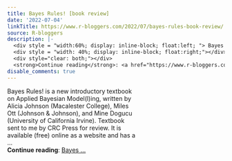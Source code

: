 ```yaml
---
title: Bayes Rules! [book review]
date: '2022-07-04'
linkTitle: https://www.r-bloggers.com/2022/07/bayes-rules-book-review/
source: R-bloggers
description: |-
  <div style = "width:60%; display: inline-block; float:left; "> Bayes Rules! is a new introductory textbook on Applied Bayesian Model(l)ing, written by Alicia Johnson (Macalester College), Miles Ott (Johnson &#038; Johnson), and Mine Dogucu (University of California Irvine). Textbook sent to me by CRC Press for review. It is available (free) online as a website and has a ...</div>
  <div style = "width: 40%; display: inline-block; float:right;"></div>
  <div style="clear: both;"></div>
  <strong>Continue reading</strong>: <a href="https://www.r-bloggers.com/2022/07/bayes-rules-book-review/">Bayes ...
disable_comments: true
---
```

<div style = "width:60%; display: inline-block; float:left; "> Bayes Rules! is a new introductory textbook on Applied Bayesian Model(l)ing, written by Alicia Johnson (Macalester College), Miles Ott (Johnson &#038; Johnson), and Mine Dogucu (University of California Irvine). Textbook sent to me by CRC Press for review. It is available (free) online as a website and has a ...</div>
<div style = "width: 40%; display: inline-block; float:right;"></div>
<div style="clear: both;"></div>
<strong>Continue reading</strong>: <a href="https://www.r-bloggers.com/2022/07/bayes-rules-book-review/">Bayes ...